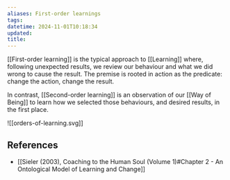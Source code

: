 ```yaml
---
aliases: First-order learnings
tags: 
datetime: 2024-11-01T10:18:34
updated: 
title: 
---
```

[[First-order learning]] is the typical approach to [[Learning]] where, following unexpected results, we review our behaviour and what we did wrong to cause the result. The premise is rooted in action as the predicate: change the action, change the result.

In contrast, [[Second-order learning]] is an observation of our [[Way of Being]] to learn how we selected those behaviours, and desired results, in the first place.

![[orders-of-learning.svg]]
## References
- [[Sieler (2003), Coaching to the Human Soul (Volume 1)#Chapter 2 - An Ontological Model of Learning and Change]]